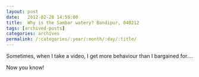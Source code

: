 ```yaml
---
layout: post
date:	2012-02-28 14:59:00
title:  Why is the Sambar watery? Bandipur, 040212
tags: [archived-posts]
categories: archives
permalink: /:categories/:year/:month/:day/:title/
---
```

Sometimes, when I take a video, I get more behaviour than I bargained for....


<lj-embed id="851"/>

Now you know!
